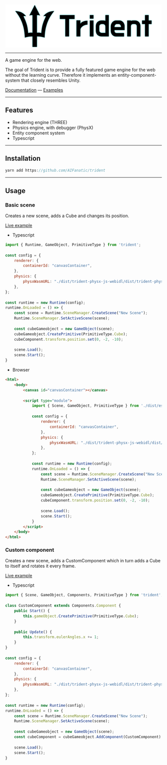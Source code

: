 <p align="center">
  <img src="./screenshots/logo.png">
</p>

---

A game engine for the web.

The goal of Trident is to provide a fully featured game engine for the web without the learning curve.
Therefore it implements an entity-component-system that closely resembles Unity.

[Documentation](./docs/) — [Examples](./dist-examples/)

---

## Features
* Rendering engine (THREE)
* Physics engine, with debugger (PhysX)
* Entity component system
* Typescript
---
## Installation
```javascript
yarn add https://github.com/AIFanatic/trident 
```
---
## Usage
### Basic scene
Creates a new scene, adds a Cube and changes its position.

[Live example](https://aifanatic.github.io/Trident/dist-examples/Mesh.Cube.html)

- Typescript
```javascript
import { Runtime, GameObject, PrimitiveType } from 'trident';

const config = {
    renderer: {
        containerId: "canvasContainer",
    },
    physics: {
        physxWasmURL: "./dist/trident-physx-js-webidl/dist/trident-physx-js-webidl.wasm.wasm"
    },
};

const runtime = new Runtime(config);
runtime.OnLoaded = () => {
    const scene = Runtime.SceneManager.CreateScene("New Scene");
    Runtime.SceneManager.SetActiveScene(scene);

    const cubeGameobject = new GameObject(scene);
    cubeGameobject.CreatePrimitive(PrimitiveType.Cube);
    cubeComponent.transform.position.set(0, -2, -10);

    scene.Load();
    scene.Start();
}
```

- Browser
```html
<html>
    <body>
        <canvas id="canvasContainer"></canvas>

        <script type="module">
            import { Scene, GameObject, PrimitiveType } from './dist/esm/trident-esm-bundle.js';

            const config = {
                renderer: {
                    containerId: "canvasContainer",
                },
                physics: {
                    physxWasmURL: "./dist/trident-physx-js-webidl/dist/trident-physx-js-webidl.wasm.wasm"
                },
            };

            const runtime = new Runtime(config);
            runtime.OnLoaded = () => {
                const scene = Runtime.SceneManager.CreateScene("New Scene");
                Runtime.SceneManager.SetActiveScene(scene);

                const cubeGameobject = new GameObject(scene);
                cubeGameobject.CreatePrimitive(PrimitiveType.Cube);
                cubeComponent.transform.position.set(0, -2, -10);

                scene.Load();
                scene.Start();
            }
        </script>
    </body>
</html>
```

### Custom component
Creates a new scene, adds a CustomComponent which in turn adds a Cube to itself and rotates it every frame.

[Live example](https://aifanatic.github.io/Trident/dist-examples/Components.Custom.html)

- Typescript
```javascript
import { Scene, GameObject, Components, PrimitiveType } from 'trident';

class CustomComponent extends Components.Component {
    public Start() {
        this.gameObject.CreatePrimitive(PrimitiveType.Cube);
    }

    public Update() {
        this.transform.eulerAngles.x += 1;
    }
}

const config = {
    renderer: {
        containerId: "canvasContainer",
    },
    physics: {
        physxWasmURL: "./dist/trident-physx-js-webidl/dist/trident-physx-js-webidl.wasm.wasm"
    },
};

const runtime = new Runtime(config);
runtime.OnLoaded = () => {
    const scene = Runtime.SceneManager.CreateScene("New Scene");
    Runtime.SceneManager.SetActiveScene(scene);

    const cubeGameobject = new GameObject(scene);
    const cubeComponent = cubeGameobject.AddComponent(CustomComponent)

    scene.Load();
    scene.Start();
}
```